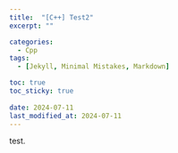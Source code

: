 ```yaml
---
title:  "[C++] Test2"
excerpt: ""

categories:
  - Cpp
tags:
  - [Jekyll, Minimal Mistakes, Markdown]

toc: true
toc_sticky: true
 
date: 2024-07-11
last_modified_at: 2024-07-11  
---
```


test.